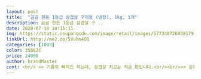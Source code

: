 ```yaml
---
layout: post 
title:  "곰곰 한돈 1등급 삼겹살 구이용 (냉장), 1kg, 1개" 
description: 곰곰 한돈 1등급 삼겹살 구 ..
date: 2020-07-18 10:15:11 
img: https://static.coupangcdn.com/image/retail/images/577340726038179-12ed90f4-35ef-499b-8221-ef1119c1043b.jpg 
linkUrl: http://me2.do/5Vuhm4O1 
categories: [1003] 
color: 35B62C 
price: 24090 
author: brandMaster 
cont: <br/> >> 기름이 빠지긴 하는데, 삼겹살 치고는 적은 편입니다.<br/><br/>>> 길이는 시중에 판매되는 삼겹살과 비슷합니다.<br/><br/>>> 누린내에 예민한 편인데, 인지가 안돼서 요리할 때 기분이 좋았습니다.<br/><br/>>> 두께는 씹는 식감이 맛있게 드는 정도로 도톰한 편입니다.<br/><br/>>> 목 메지 않고 계속 고기가 들어가서 깜짝 놀랄 정도!<br/>>> 식성 좋은 성인 3명이서 배부르게 먹었네요.<br/><br/>>> 패키지 맨 아래에 자투리가 있었는데, 무게 맞추느라 그랬나 보다 하고 넘어갈 수 있을 정도네요.<br/><br/>>> 패키지 맨 위와 아래 삼겹살 모두, 뭉개지는 것 없이 색과 신선도가 좋았습니다.<br/><br/><br/> - 1kg 1팩은 양이 꽤 많습니다.<br/><br/><br/> - 촉촉한 육질 + 좋은 빛깔 + 신선함 가득한 고기입니다.<br/> 마트에서 바로 사온 것처럼 신선하더군요.<br/><br/><br/> - 고기 두께가 도톰해서 쫄깃한 육질과 육즙이 잘 느껴지더군요.<br/><br/><br/> - 고기 크기는 전체적으로 일정합니다.<br/><br/><br/> - 고기, 버섯, 파프리카, 파 등을 넣고 기름 없이 구웠는데 와인 안주로 딱입니다.<br/><br/><br/> - 고기가 도톰해서 집에서 가볍게 수육으로 먹기 좋습니다.<br/><br/><br/> - 고기만 먹었을 때, 고소한 고기 풍미가 잘 사네요.<br/> 맛있습니다.<br/><br/> 
---
```

 
